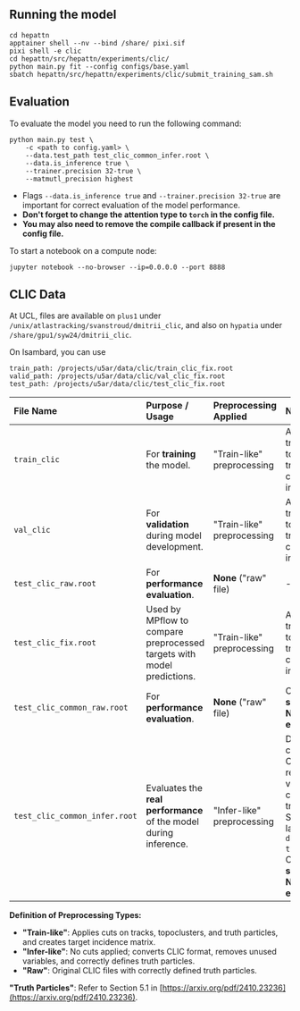 ## Running the model

```shell
cd hepattn
apptainer shell --nv --bind /share/ pixi.sif
pixi shell -e clic
cd hepattn/src/hepattn/experiments/clic/
python main.py fit --config configs/base.yaml
sbatch hepattn/src/hepattn/experiments/clic/submit_training_sam.sh
```

## Evaluation

To evaluate the model you need to run the following command:

```shell
python main.py test \
    -c <path to config.yaml> \
    --data.test_path test_clic_common_infer.root \
    --data.is_inference true \
    --trainer.precision 32-true \
    --matmutl_precision highest
```

- Flags `--data.is_inference true` and `--trainer.precision 32-true` are important for correct evaluation of the model performance.
- **Don't forget to change the attention type to `torch` in the config file.**
- **You may also need to remove the compile callback if present in the config file.**


To start a notebook on a compute node:

```shell
jupyter notebook --no-browser --ip=0.0.0.0 --port 8888
```

## CLIC Data

At UCL, files are available on `plus1` under `/unix/atlastracking/svanstroud/dmitrii_clic`, and also on `hypatia` under `/share/gpu1/syw24/dmitrii_clic`.

On Isambard, you can use

```
train_path: /projects/u5ar/data/clic/train_clic_fix.root
valid_path: /projects/u5ar/data/clic/val_clic_fix.root
test_path: /projects/u5ar/data/clic/test_clic_fix.root
```

| File Name | Purpose / Usage | Preprocessing Applied | Notes / Details |
| :------------------------------ | :------------------------------------ | :---------------------------------------------------------------------------------------------------------------------------------------------------- | :------------------------------------------------------------------------------------------------------------------------------------------------------------- |
| `train_clic` | For **training** the model. | "Train-like" preprocessing | Applies cuts on tracks, topoclusters, and truth particles; creates target incidence matrix. |
| `val_clic` | For **validation** during model development. | "Train-like" preprocessing | Applies cuts on tracks, topoclusters, and truth particles; creates target incidence matrix. |
| `test_clic_raw.root` | For **performance evaluation**. | **None** ("raw" file) | - |
| `test_clic_fix.root` | Used by MPflow to compare preprocessed targets with model predictions. | "Train-like" preprocessing | Applies cuts on tracks, topoclusters, and truth particles; creates target incidence matrix. |
| `test_clic_common_raw.root` | For **performance evaluation**. | **None** ("raw" file) | Contains the **same events as Nilotpal's evaluation**. |
| `test_clic_common_infer.root` | Evaluates the **real performance** of the model during inference. | "Infer-like" preprocessing | Does not apply cuts; converts CLIC format, removes unused variables, correctly defines truth particles. Should be launched with `data.is_inference true` flag. Contains the **same events as Nilotpal's evaluation**. |

**Definition of Preprocessing Types:**

* **"Train-like"**: Applies cuts on tracks, topoclusters, and truth particles, and creates target incidence matrix.
* **"Infer-like"**: No cuts applied; converts CLIC format, removes unused variables, and correctly defines truth particles.
* **"Raw"**: Original CLIC files with correctly defined truth particles.

**"Truth Particles"**: Refer to Section 5.1 in [https://arxiv.org/pdf/2410.23236](https://arxiv.org/pdf/2410.23236).